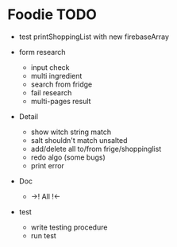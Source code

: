 # Foodie TODO

- test printShoppingList with new firebaseArray

- form research
	- input check
	- multi ingredient
	- search from fridge
	- fail research
	- multi-pages result
	
- Detail
	- show witch string match
	- salt shouldn't match unsalted 
	- add/delete all to/from frige/shoppinglist
	- redo algo (some bugs)
	- print error

- Doc
	-  ->! All !<-

- test
	- write testing procedure
	- run test
	
